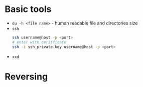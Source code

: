 # Basic tools
- `du -h <file name>` - human readable file and directories size
- `ssh` 
    ```bash
    ssh username@host -p <port>
    # enter with ceritficate 
    ssh -i ssh_private.key username@host -p <port>
    ```
- `xxd`
# Reversing

